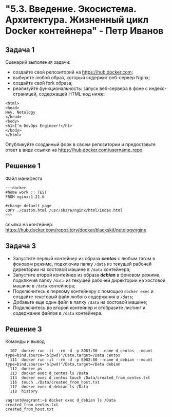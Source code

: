 <h1>"5.3. Введение. Экосистема. Архитектура. Жизненный цикл Docker контейнера" - Петр Иванов</h1>

## Задача 1

Сценарий выполения задачи:

- создайте свой репозиторий на https://hub.docker.com;
- выберете любой образ, который содержит веб-сервер Nginx;
- создайте свой fork образа;
- реализуйте функциональность:
запуск веб-сервера в фоне с индекс-страницей, содержащей HTML-код ниже:
```
<html>
<head>
Hey, Netology
</head>
<body>
<h1>I’m DevOps Engineer!</h1>
</body>
</html>
```
Опубликуйте созданный форк в своем репозитории и предоставьте ответ в виде ссылки на https://hub.docker.com/username_repo.

## Решение 1

Файл манифеста

	~~~docker
	#home work :: TEST
	FROM nginx:1.21.6

	#change default page
	COPY ./custom.html /usr/share/nginx/html/index.html
	~~~

ссылка на контейнер:	
https://hub.docker.com/repository/docker/blackskif/netologynginx

## Задача 3

- Запустите первый контейнер из образа ***centos*** c любым тэгом в фоновом режиме, подключив папку ```/data``` из текущей рабочей директории на хостовой машине в ```/data``` контейнера;
- Запустите второй контейнер из образа ***debian*** в фоновом режиме, подключив папку ```/data``` из текущей рабочей директории на хостовой машине в ```/data``` контейнера;
- Подключитесь к первому контейнеру с помощью ```docker exec``` и создайте текстовый файл любого содержания в ```/data```;
- Добавьте еще один файл в папку ```/data``` на хостовой машине;
- Подключитесь во второй контейнер и отобразите листинг и содержание файлов в ```/data``` контейнера.


## Решение 3

Команды и вывод

	  107  docker run -it --rm -d -p 8081:80 --name d_centos --mount type=bind,source="$(pwd)"/Data,target=/Data centos
	  111  docker run -it --rm -d -p 8082:80 --name d_debian --mount type=bind,source="$(pwd)"/Data,target=/Data debian
	  112  docker ps
	  113  docker exec d_centos ls /Data
	  114  docker exec d_centos touch /Data/created_from_centos.txt
	  116  touch ./Data/created_from_host.txt
	  117  docker exec d_debian ls /Data
	  118  history

	vagrant@vagrant:~$ docker exec d_debian ls /Data
	created_from_centos.txt
	created_from_host.txt
